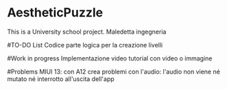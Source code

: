 # AestheticPuzzle
This is a University school project. Maledetta ingegneria

#TO-DO List
 Codice parte logica per la creazione livelli

#Work in progress
Implementazione video tutorial con video o immagine

#Problems
MIUI 13: con A12 crea problemi con l'audio: l'audio non viene né mutato né interrotto all'uscita dell'app